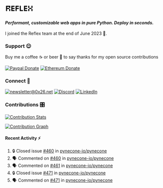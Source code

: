 ### [![Reflex](assets/reflex-white-bg.png)](https://github.com/pynecone-io/pynecone)

#### _Performant, customizable web apps in pure Python. Deploy in seconds._

I joined the Reflex team at the end of June 2023 💪.

### Support 😌

Buy me a coffee ☕️ or beer 🍺 to say thanks for my open source contributions

[![Paypal Donate](https://img.shields.io/badge/PayPal-00457C?style=for-the-badge&logo=paypal&logoColor=white)](https://www.paypal.com/donate/?business=K7SKQ67XCPB78&no_recurring=0&item_name=Buy+me+a+coffee+%E2%98%95%EF%B8%8F+or+beer+%F0%9F%8D%BA+to+say+thanks+for+my+open+source+contributions&currency_code=USD)
[![Ethereum Donate](https://img.shields.io/badge/Ethereum-blue?logo=ethereum&labelColor=navy&style=flat-square)](https://etherscan.io/address/0x9c71dd020f575105F49AAF8CA9DC7Fd521C91edd)

### Connect 💬

[![newsletter@0x26.net](https://img.shields.io/badge/newsletter%400x26.net-blue?logo=maildotru&style=flat-square&labelColor=darkblue
)](mailto:newsletter@0x26.net?subject=Connect%20with%20@masenf&body=Hello%20👋,%20I'd%20like%20to%20join%20your%20mailing%20list.)
[![Discord](https://img.shields.io/badge/Discord-5865F2?style=for-the-badge&logo=discord&logoColor=white)](https://discordapp.com/users/1097061352452935730)
[![LinkedIn](https://img.shields.io/badge/LinkedIn-0077B5?style=for-the-badge&logo=linkedin&logoColor=white)](https://www.linkedin.com/in/masen-furer-445b05132)

### Contributions 🎛️

[![Contribution Stats](https://github-contribution-stats.vercel.app/api/?username=masenf)](https://github.com/LordDashMe/github-contribution-stats/)

[![Contribution Graph](https://github-readme-activity-graph.vercel.app/graph?username=masenf&theme=github)](https://github.com/Ashutosh00710/github-readme-activity-graph)

#### Recent Activity :zap:
<!--START_SECTION:activity-->
1. 🔒 Closed issue [#460](https://github.com/pynecone-io/pynecone/issues/460) in [pynecone-io/pynecone](https://github.com/pynecone-io/pynecone)
2. 🗣 Commented on [#460](https://github.com/pynecone-io/pynecone/issues/460#issuecomment-1624428075) in [pynecone-io/pynecone](https://github.com/pynecone-io/pynecone)
3. 🗣 Commented on [#461](https://github.com/pynecone-io/pynecone/issues/461#issuecomment-1624426830) in [pynecone-io/pynecone](https://github.com/pynecone-io/pynecone)
4. 🔒 Closed issue [#471](https://github.com/pynecone-io/pynecone/issues/471) in [pynecone-io/pynecone](https://github.com/pynecone-io/pynecone)
5. 🗣 Commented on [#471](https://github.com/pynecone-io/pynecone/issues/471#issuecomment-1624425114) in [pynecone-io/pynecone](https://github.com/pynecone-io/pynecone)
<!--END_SECTION:activity-->


<!--
- 🌱 I’m currently learning ...
- 👯 I’m looking to collaborate on ...
- 🤔 I’m looking for help with ...
- 💬 Ask me about ...
- 📫 How to reach me: ...
- 😄 Pronouns: ...
- ⚡ Fun fact: ...
-->
